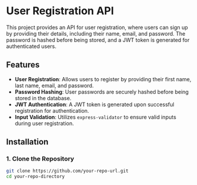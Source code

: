 # User Registration API

This project provides an API for user registration, where users can sign up by providing their details, including their name, email, and password. The password is hashed before being stored, and a JWT token is generated for authenticated users.

## Features

- **User Registration**: Allows users to register by providing their first name, last name, email, and password.
- **Password Hashing**: User passwords are securely hashed before being stored in the database.
- **JWT Authentication**: A JWT token is generated upon successful registration for authentication.
- **Input Validation**: Utilizes `express-validator` to ensure valid inputs during user registration.

## Installation

### 1. Clone the Repository

```bash
git clone https://github.com/your-repo-url.git
cd your-repo-directory
